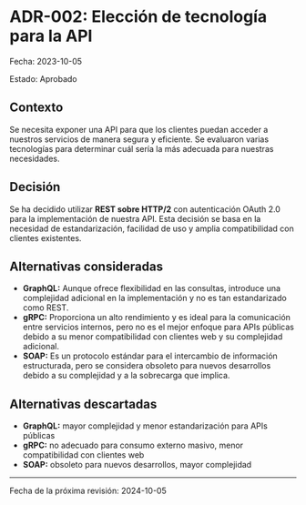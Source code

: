 # ADR-002: Elección de tecnología para la API

Fecha: 2023-10-05

Estado: Aprobado

## Contexto

Se necesita exponer una API para que los clientes puedan acceder a nuestros servicios de manera segura y eficiente. Se evaluaron varias tecnologías para determinar cuál sería la más adecuada para nuestras necesidades.

## Decisión

Se ha decidido utilizar **REST sobre HTTP/2** con autenticación OAuth 2.0 para la implementación de nuestra API. Esta decisión se basa en la necesidad de estandarización, facilidad de uso y amplia compatibilidad con clientes existentes.

## Alternativas consideradas

- **GraphQL:** Aunque ofrece flexibilidad en las consultas, introduce una complejidad adicional en la implementación y no es tan estandarizado como REST.
- **gRPC:** Proporciona un alto rendimiento y es ideal para la comunicación entre servicios internos, pero no es el mejor enfoque para APIs públicas debido a su menor compatibilidad con clientes web y su complejidad adicional.
- **SOAP:** Es un protocolo estándar para el intercambio de información estructurada, pero se considera obsoleto para nuevos desarrollos debido a su complejidad y a la sobrecarga que implica.

## Alternativas descartadas

- **GraphQL:** mayor complejidad y menor estandarización para APIs públicas
- **gRPC:** no adecuado para consumo externo masivo, menor compatibilidad con clientes web
- **SOAP:** obsoleto para nuevos desarrollos, mayor complejidad

---

Fecha de la próxima revisión: 2024-10-05
